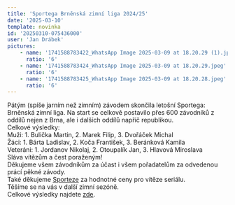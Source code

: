```yaml
---
title: 'Sportega Brněnská zimní liga 2024/25'
date: '2025-03-10'
template: novinka
id: '20250310-075436000'
user: 'Jan Drábek'
pictures:
    - name: '1741588783422_WhatsApp Image 2025-03-09 at 18.20.29 (1).jpeg'
      ratio: '6'
    - name: '1741588783424_WhatsApp Image 2025-03-09 at 18.20.29.jpeg'
      ratio: '6'
    - name: '1741588783425_WhatsApp Image 2025-03-09 at 18.20.28.jpeg'
      ratio: '6'
---
```

Pátým (spíše jarním než zimním) závodem skončila letošní Sportega: Brněnská zimní liga. Na start se celkově postavilo přes 600 závodníků z oddílů nejen z Brna, ale i dalších oddílů napříč republikou.  
Celkové výsledky:  
Muži: 1. Bulička Martin, 2. Marek Filip, 3. Dvořáček Michal  
Žáci: 1. Bárta Ladislav, 2. Koča František, 3. Beránková Kamila  
Veteráni: 1. Jordanov Nikolaj, 2. Otoupalík Jan, 3. Hlavová Miroslava  
Sláva vítězům a čest poraženým!  
Děkujeme všem závodníkům za účast i všem pořadatelům za odvedenou prácí pěkné závody.  
Také děkujeme [Sporteze](https://www.sportega.cz/) za hodnotné ceny pro vítěze seriálu.  
Těšíme se na vás v další zimní sezóně.  
Celkové výsledky najdete [zde](https://bzl.zabiny.club/24-25/results#Z).
